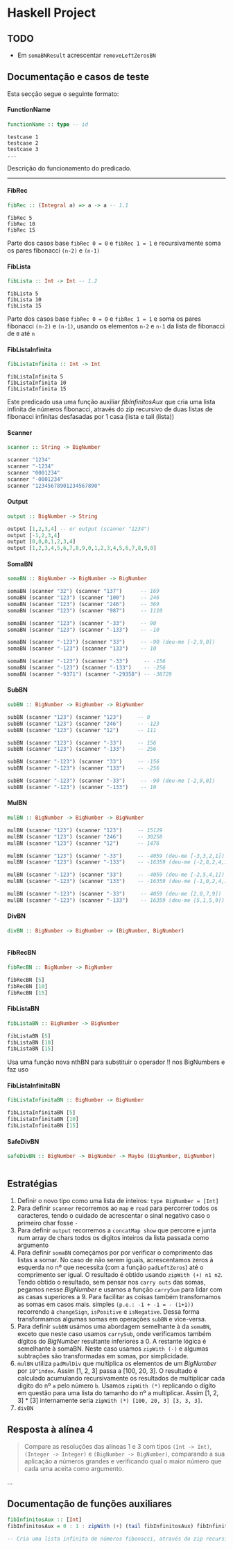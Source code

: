# Haskell Project

## TODO

- Em `somaBNResult` acrescentar `removeLeftZerosBN`

## Documentação e casos de teste

Esta secção segue o seguinte formato:

#### FunctionName
```haskell
functionName :: type -- id
```
```
testcase 1
testcase 2
testcase 3
...
```

Descrição do funcionamento do predicado.


---

#### FibRec

```haskell
fibRec :: (Integral a) => a -> a -- 1.1
```
```
fibRec 5
fibRec 10
fibRec 15
```

Parte dos casos base `fibRec 0 = 0` e `fibRec 1 = 1` e recursivamente soma os pares fibonacci `(n-2)` e `(n-1)`


#### FibLista

```haskell
fibLista :: Int -> Int -- 1.2
```
```
fibLista 5
fibLista 10
fibLista 15
```

Parte dos casos base `fibRec 0 = 0` e `fibRec 1 = 1` e soma os pares fibonacci `(n-2)` e `(n-1)`, usando os elementos `n-2` e `n-1` da lista de fibonacci de `0` até `n`

#### FibListaInfinita

```haskell
fibListaInfinita :: Int -> Int
```
```
fibListaInfinita 5
fibListaInfinita 10
fibListaInfinita 15
```
Este predicado usa uma função auxiliar *fibInfinitosAux* que cria uma lista infinita de números fibonacci, através do zip recursivo de duas listas de fibonacci infinitas desfasadas por 1 casa (lista e tail (lista))


#### Scanner

```haskell
scanner :: String -> BigNumber
```
```haskell
scanner "1234"
scanner "-1234"
scanner "0001234"
scanner "-0001234"
scanner "12345678901234567890"
```

#### Output

```haskell
output :: BigNumber -> String
```
```haskell
output [1,2,3,4] -- or output (scanner "1234")
output [-1,2,3,4]
output [0,0,0,1,2,3,4]
output [1,2,3,4,5,6,7,8,9,0,1,2,3,4,5,6,7,8,9,0]
```

#### SomaBN

```haskell
somaBN :: BigNumber -> BigNumber -> BigNumber
```
```haskell
somaBN (scanner "32") (scanner "137")      -- 169
somaBN (scanner "123") (scanner "100")     -- 246
somaBN (scanner "123") (scanner "246")     -- 369
somaBN (scanner "123") (scanner "987")     -- 1110

somaBN (scanner "123") (scanner "-33")     -- 90
somaBN (scanner "123") (scanner "-133")    -- -10

somaBN (scanner "-123") (scanner "33")     -- -90 (deu-me [-2,9,0])
somaBN (scanner "-123") (scanner "133")    -- 10

somaBN (scanner "-123") (scanner "-33")     -- -156
somaBN (scanner "-123") (scanner "-133")    -- -256
somaBN (scanner "-9371") (scanner "-29358") -- -38729
```

#### SubBN

```haskell
subBN :: BigNumber -> BigNumber -> BigNumber
```
```haskell
subBN (scanner "123") (scanner "123")     -- 0
subBN (scanner "123") (scanner "246")     -- -123
subBN (scanner "123") (scanner "12")      -- 111

subBN (scanner "123") (scanner "-33")     -- 156
subBN (scanner "123") (scanner "-133")    -- 256

subBN (scanner "-123") (scanner "33")     -- -156
subBN (scanner "-123") (scanner "133")    -- -256

subBN (scanner "-123") (scanner "-33")     -- -90 (deu-me [-2,9,0])
subBN (scanner "-123") (scanner "-133")    -- 10
```

#### MulBN

```haskell
mulBN :: BigNumber -> BigNumber -> BigNumber
```
```haskell
mulBN (scanner "123") (scanner "123")     -- 15129
mulBN (scanner "123") (scanner "246")     -- 30258
mulBN (scanner "123") (scanner "12")      -- 1476

mulBN (scanner "123") (scanner "-33")     -- -4059 (deu-me [-3,3,2,1])
mulBN (scanner "123") (scanner "-133")    -- -16359 (deu-me [-2,8,2,4,1])

mulBN (scanner "-123") (scanner "33")     -- -4059 (deu-me [-2,5,4,1])
mulBN (scanner "-123") (scanner "133")    -- -16359 (deu-me [-1,0,2,4,1])

mulBN (scanner "-123") (scanner "-33")     -- 4059 (deu-me [2,0,7,9])
mulBN (scanner "-123") (scanner "-133")    -- 16359 (deu-me [5,1,5,9])
```

#### DivBN

```haskell
divBN :: BigNumber -> BigNumber -> (BigNumber, BigNumber)
```
```haskell

```


#### FibRecBN

```haskell
fibRecBN :: BigNumber -> BigNumber
```
```haskell
fibRecBN [5]
fibRecBN [10]
fibRecBN [15]
```

#### FibListaBN

```haskell
fibListaBN :: BigNumber -> BigNumber
```
```haskell
fibListaBN [5]
fibListaBN [10]
fibListaBN [15]
```

Usa uma função nova nthBN para substituir o operador !! nos BigNumbers e faz uso

#### FibListaInfinitaBN

```haskell
fibListaInfinitaBN :: BigNumber -> BigNumber
```
```haskell
fibListaInfinitaBN [5]
fibListaInfinitaBN [10]
fibListaInfinitaBN [15]
```


#### SafeDivBN

```haskell
safeDivBN :: BigNumber -> BigNumber -> Maybe (BigNumber, BigNumber)
```
```haskell

```

## Estratégias

1. Definir o novo tipo como uma lista de inteiros: `type BigNumber = [Int]`
2. Para definir `scanner` recorremos ao `map` e `read` para percorrer todos os caracteres, tendo o cuidado de acrescentar o sinal negativo caso o primeiro char fosse `-`
3. Para definir `output` recorremos a `concatMap show` que percorre e junta num array de chars todos os digitos inteiros da lista passada como argumento
4. Para definir `somaBN` começámos por por verificar o comprimento das listas a somar. No caso de não serem iguais, acrescentamos zeros à esquerda no nº que necessita (com a função `padLeftZeros`) até o comprimento ser igual. O resultado é obtido usando `zipWith (+) n1 n2`. Tendo obtido o resultado, sem pensar nos `carry outs` das somas, pegamos nesse _BigNumber_ e usamos a função `carrySum` para lidar com as casas superiores a 9. Para facilitar as coisas também transfomamos as somas em casos mais. simples `(p.e.: -1 + -1 = - (1+1))` recorrendo a `changeSign`, `isPositive` e `isNegative`. Dessa forma transformamos algumas somas em operações `subBN` e vice-versa.
5. Para definir `subBN` usámos uma abordagem semelhante à da `somaBN`, exceto que neste caso usamos `carrySub`, onde verificamos também dígitos do *BigNumber* resultante inferiores a 0. A restante lógica é semelhante à somaBN. Neste caso usamos `zipWith (-)` e algumas subtrações são transformadas em somas, por simplicidade.
6. `mulBN` utiliza `padMulDiv` que multiplica os elementos de um _BigNumber_ por `10^index`. Assim [1, 2, 3] passa a [100, 20, 3]. O resultado é calculado acumulando recursivamente os resultados de multiplicar cada digito do nº `a` pelo número `b`. Usamos `zipWith (*)` replicando o dígito em questão para uma lista do tamanho do nº a multiplicar. Assim [1, 2, 3] * [3] internamente seria `zipWith (*) [100, 20, 3] [3, 3, 3]`.
7. `divBN`


## Resposta à alínea 4

> Compare as resoluções das alíneas 1 e 3 com tipos `(Int -> Int)`, `(Integer -> Integer)` e `(BigNumber -> BigNumber)`, comparando a sua aplicação a números grandes e verificando qual o maior número que cada uma aceita como argumento.

...

## Documentação de funções auxiliares

```haskell
fibInfinitosAux :: [Int]
fibInfinitosAux = 0 : 1 : zipWith (+) (tail fibInfinitosAux) fibInfinitosAux

-- Cria uma lista infinita de números fibonacci, através do zip recursivo de duas listas de fibonacci desfasadas por 1 casa
```
